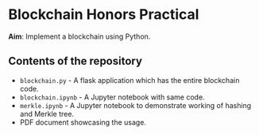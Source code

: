 # Blockchain Honors Practical
**Aim**: Implement a blockchain using Python.

## Contents of the repository
- `blockchain.py` - A flask application which has the entire blockchain code.
- `blockchain.ipynb` - A Jupyter notebook with same code.
- `merkle.ipynb` - A Jupyter notebook to demonstrate working of hashing and Merkle tree.
- PDF document showcasing the usage.
